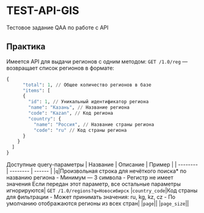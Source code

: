 # TEST-API-GIS
Тестовое задание QAA по работе с API

## Практика

Имеется API для выдачи регионов с одним методом:
`GET /1.0/reg` — возвращает список регионов в формате:

```python
{
      "total": 1, // Общее количество регионов в базе
      "items": [
      {
        "id": 1, // Уникальный идентификатор региона
        "name": "Казань", // Название региона
        "code": "Kazan", // Код региона
        "country": {
          "name": "Россия", // Название страны региона
          "code": "ru" // Код страны региона
      }
    }
  ]
}
```

Доступные query-параметры
| Название | Описание | Пример |
| -------- | -------- | ------ |
|`q`|Произвольная строка для нечёткого поиска* по названию региона - Минимум — 3 символа - Регистр не имеет значения Если передан этот параметр, все остальные параметры игнорируются| `GET /1.0/regions?q=Новосибирск`
|`country_code`|Код страны для фильтрации - Может принимать значения: ru, kg, kz, cz - По умолчанию отображаются регионы из всех стран|
|`page`||
|`page_size`||
